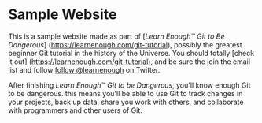 # Sample Website

This is a sample website made as part of [*Learn Enough™ Git to Be Dangerous*]
(https://learnenough.com/git-tutorial), possibly the greatest beginner Git
tutorial in the history of the Universe.  You should totally [check it out]
(https://learnenough.com/git-tutorial), and be sure the join the email list and
follow [follow @learnenough](https://learnenough.com/git-tutorial) on Twitter.

After finishing *Learn Enough™ Git to be Dangerous*, you'll know enough Git to
be dangerous.  this means you'll be able to use Git to track changes in your
projects, back up data, share you work with others, and collaborate with
programmers and other users of Git.
